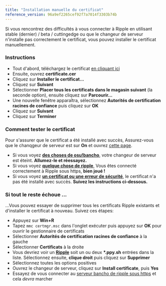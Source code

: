 ```yaml
---
title: "Installation manuelle du certificat"
reference_version: 96a9ef2265cef92f7a7014f3303b74b
---
```

Si vous rencontrez des difficultés à vous connecter à Ripple en utilisant stable (dernier) / beta / cuttingedge ou que le changeur de serveur n'installe pas correctement le certificat, vous pouvez installer le certificat manuellement.

### Instructions
- Tout d'abord, téléchargez le certificat [en cliquant ici](https://git.zxq.co/ripple/ripple-server-switcher/raw/master/RippleServerSwitcher/Resources/certificate.cer)
- Ensuite, ouvrez **certificate.cer**
- Cliquez sur  **Installer le certificat...**
- Cliquez sur **Suivant**
- Sélectionner **Placer tous les certificats dans le magasin suivant** (la seconde option), ensuite cliquez sur **Parcourir...**
- Une nouvelle fenêtre apparaîtra, sélectionnez **Autorités de certification racines de confiance** puis cliquez sur **OK**
- Cliquez sur **Suivant**
- Cliquez sur **Terminer**

### Comment tester le certificat
Pour s'assurer que le certificat a été installé avec succès, Assurez-vous que le chanqgeur de serveur est sur **On** et ouvrez [cette page](https://c.ppy.sh).  

- Si vous voyez **[des choses de osu!bancho](http://y.zxq.co/ubfzty.png)**, votre changeur de serveur est éteint. **Allumez-le et réessayez.**  
- Si vous voyez **[quelque chose de ripple](http://y.zxq.co/zphobw.png)**, Vous êtes connecté correctement à Ripple sous https, **bien joué !**  
- Si vous voyez **[un certificat ou une erreur de sécurité](http://y.zxq.co/reaueu.png)**, le certificat n'a pas été installé avec succès. **Suivez les instructions ci-dessous.**  

### Si tout le reste échoue ...
...Vous pouvez essayer de supprimer tous les certificats Ripple existants et d'installer le certificat à nouveau. Suivez ces étapes:

- Appuyez sur **Win+R**  
- Tapez `mmc certmgr.msc` dans l'onglet exécuter puis appuyez sur **OK** pour ouvrir le gestionnaire de certificats 
- Sélectionner **Autorités de certification racines de confiance** à la gauche  
- Sélectionner **Certificats** à la droite 
- Vous devriez voir un **[Ripple](http://y.zxq.co/bbyxev.png)** soit un ou deux **\*.ppy.sh** entrées dans la liste. Sélectionnez ensuite, **clique droit** puis cliquez sur **Supprimer**  
- Sélectionnez toutes les options positives
- Ouvrez le changeur de serveur, cliquez sur **Install certificate**, puis **Yes**  
- Essayez de vous connecter au [serveur bancho de ripple sous https](https://c.ppy.sh/) et cela _devra_ marcher  
